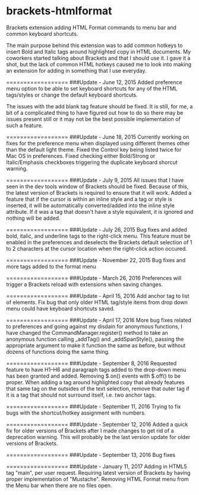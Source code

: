brackets-htmlformat
==================

Brackets extension adding HTML Format commands to menu bar and common keyboard shortcuts.

The main purpose behind this extension was to add common hotkeys to insert Bold and Italic 
tags around highlighted copy in HTML documents. My coworkers started talking about Brackets 
and that I should use it. I gave it a shot, but the lack of common HTML hotkeys caused me to 
look into making an extension for adding in something that I use everyday.

==================
###Update - June 12, 2015
Added preference menu option to be able to set keyboard shortcuts for any of the HTML tags/styles 
or change the default keyboard shortcuts.

The issues with the add blank tag feature should be fixed. It is still, for me, a bit of a 
complicated thing to have figured out how to do so there may be issues present still or it 
may not be the best possible implementation of such a feature.

==================
###Update - June 18, 2015
Currently working on fixes for the preference menu when displayed using different themes other 
than the default light theme. Fixed the Control key being listed twice for Mac OS in preferences.
Fixed checking either Bold/Strong or Italic/Emphasis checkboxes triggering the duplicate 
keyboard shorcut warning.

==================
###Update - July 9, 2015
All issues that I have seen in the dev tools window of Brackets should be fixed. Because of 
this, the latest version of Brackets is required to ensure that it will work. Added a feature
that if the cursor is within an inline style and a tag or style is inserted, it will be 
automatically converted/added into the inline style attribute. If it was a tag that 
doesn't have a style equivalent, it is ignored and nothing will be added.

==================
###Update - July 26, 2015
Bug fixes and added bold, italic, and underline tags to the right-click menu. This feature must 
be enabled in the preferences and deselects the Brackets default selection of 1 to 2 characters 
at the cursor location when the right-click action occured.

==================
###Update - November 22, 2015
Bug fixes and more tags added to the format menu

==================
###Update - March 26, 2016
Preferences will trigger a Brackets reload with extensions when saving changes.

==================
###Update - April 15, 2016
Add anchor tag to list of elements. Fix bug that only older HTML tag/style items from drop down menu
could have keyboard shortcuts saved.

==================
###Update - April 17, 2016
More bug fixes related to preferences and going against my disdain for anonymous functions, I have 
changed the CommandManager.register() method to take an anonymous function calling _addTag() and 
_addSpanStyle(), passing the appropriate argument to make it function the same as before, but 
without dozens of functions doing the same thing.

==================
###Update - September 8, 2016
Requested feature to have H1–H6 and paragraph tags added to the drop-down menu has been granted and added.
Removing $.on() events with $.off() to be proper. When adding a tag around highlighted copy that already 
features that same tag on the outsides of the text selection, remove that outer tag if it is a tag that 
should not surround itself, i.e. two anchor tags.

==================
###Update - September 11, 2016
Trying to fix bugs with the shortcut/hotkey assignment with numbers.

==================
###Update - September 12, 2016
Added a quick fix for older versions of Brackets after I made changes to get rid of a deprecation warning.
This will probably be the last version update for older versions of Brackets.

==================
###Update - September 13, 2016
Bug fixes

==================
###Update - January 11, 2017
Adding in HTML5 tag "main", per user request. Requiring latest version of Brackets by having proper implementation of "Mustache". Removing HTML Format menu from the Menu bar when there are no files open.